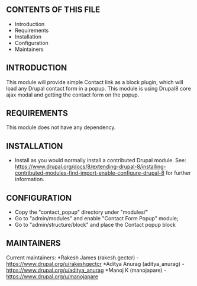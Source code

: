 CONTENTS OF THIS FILE
---------------------

 * Introduction
 * Requirements
 * Installation
 * Configuration
 * Maintainers

INTRODUCTION
------------

This module will provide simple Contact link as a block plugin, which will load any Drupal contact form in a popup.
This module is using Drupal8 core ajax modal and getting the contact form on the popup.

REQUIREMENTS
------------

This module does not have any dependency.

INSTALLATION
------------

* Install as you would normally install a contributed Drupal module. See:
  https://www.drupal.org/docs/8/extending-drupal-8/installing-contributed-modules-find-import-enable-configure-drupal-8
  for further information.

CONFIGURATION
-------------

* Copy the "contact_popup" directory under "modules/"
* Go to "admin/modules" and enable "Contact Form Popup" module;
* Go to "admin/structure/block" and place the Contact popup block

MAINTAINERS
-----------

Current maintainers:
 *Rakesh James (rakesh.gectcr)  - https://www.drupal.org/u/rakeshgectcr
 *Aditya Anurag (aditya_anurag) - https://www.drupal.org/u/aditya_anurag
 *Manoj K (manojapare)          - https://www.drupal.org/u/manojapare

